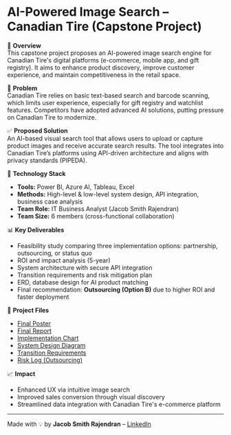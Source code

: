 # AI-Powered Image Search – Canadian Tire (Capstone Project)

🚀 **Overview**  
This capstone project proposes an AI-powered image search engine for Canadian Tire's digital platforms (e-commerce, mobile app, and gift registry). It aims to enhance product discovery, improve customer experience, and maintain competitiveness in the retail space.

🧠 **Problem**  
Canadian Tire relies on basic text-based search and barcode scanning, which limits user experience, especially for gift registry and watchlist features. Competitors have adopted advanced AI solutions, putting pressure on Canadian Tire to modernize.

✅ **Proposed Solution**  
An AI-based visual search tool that allows users to upload or capture product images and receive accurate search results. The tool integrates into Canadian Tire’s platforms using API-driven architecture and aligns with privacy standards (PIPEDA).

🔧 **Technology Stack**  
- **Tools:** Power BI, Azure AI, Tableau, Excel  
- **Methods:** High-level & low-level system design, API integration, business case analysis  
- **Team Role:** IT Business Analyst (Jacob Smith Rajendran)  
- **Team Size:** 6 members (cross-functional collaboration)

📊 **Key Deliverables**  
- Feasibility study comparing three implementation options: partnership, outsourcing, or status quo  
- ROI and impact analysis (5-year)  
- System architecture with secure API integration  
- Transition requirements and risk mitigation plan  
- ERD, database design for AI product matching  
- Final recommendation: **Outsourcing (Option B)** due to higher ROI and faster deployment

📁 **Project Files**  
- [Final Poster](./Final-poster.png)
- [Final Report](./Final-report.pdf)
- [Implementation Chart](./Implementation-process.png)
- [System Design Diagram](./system-design-diagram.png)  
- [Transition Requirements](./transition-requirements.png)  
- [Risk Log (Outsourcing)](./risk-log.png)


  
📈 **Impact**  
- Enhanced UX via intuitive image search  
- Improved sales conversion through visual discovery  
- Streamlined data integration with Canadian Tire's e-commerce platform

---

Made with 💡 by **Jacob Smith Rajendran** – [LinkedIn](https://www.linkedin.com/in/jacob-smith-rajendran-678316244)
